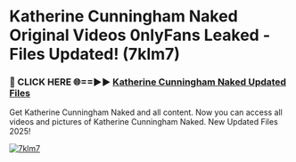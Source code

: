# Katherine Cunningham Naked Original Videos 0nlyFans Leaked - Files Updated! (7klm7)

<h3>🔴 CLICK HERE 🌐==►► <a href="https://tinyurl.com/yckcrads" rel="nofollow">Katherine Cunningham Naked Updated Files</a></h3>

Get Katherine Cunningham Naked and all content. Now you can access all videos and pictures of Katherine Cunningham Naked. New Updated Files 2025!

[![7klm7](https://i.imgur.com/hpKpOFt.gif)](https://tinyurl.com/yckcrads)
